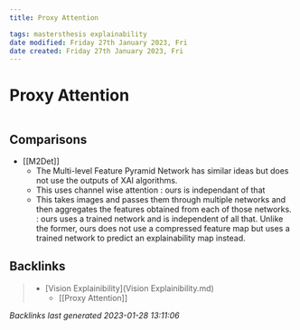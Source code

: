 ```yaml
---
title: Proxy Attention

tags: mastersthesis explainability 
date modified: Friday 27th January 2023, Fri
date created: Friday 27th January 2023, Fri
---
```


# Proxy Attention
```toc
```

## Comparisons
- [[M2Det]] 
	- The Multi-level Feature Pyramid Network has similar ideas but does not use the outputs of XAI algorithms. 
	- This uses channel wise attention : ours is independant of that
	- This takes images and passes them through multiple networks and then aggregates the features obtained from each of those networks. : ours uses a trained network and is independent of all that. Unlike the former, ours does not use a compressed feature map but uses a trained network to predict an explainability map instead.

## Backlinks

> - [Vision Explainibility](Vision Explainibility.md)
>   - [[Proxy Attention]]

_Backlinks last generated 2023-01-28 13:11:06_
